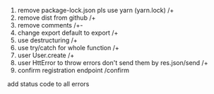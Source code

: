 1. remove package-lock.json pls use yarn (yarn.lock) /+
2. remove dist from github /+
3. remove comments /+-
4. change export default to export /+
5. use destructuring /+
6. use try/catch for whole function /+
7. user User.create /+
8. user HttError to throw errors don't send them by res.json/send /+
9. confirm registration endpoint /confirm 

add status code to all errors